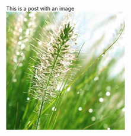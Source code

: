 <!--
.. title: My Image Post
.. slug: my-image-post
.. date: 2016-08-29 15:29:40 UTC
.. tags: blog, netlify, github, nikola
.. category: 
.. link: 
.. description: 
.. type: text
-->

This is a post with an image
<img src="/images/Grass.jpg">
